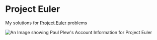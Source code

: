 # Project Euler 

My solutions for [Project Euler](https://projecteuler.net/) problems  
  
![An Image showing Paul Plew's Account Information for Project Euler](https://projecteuler.net/profile/paulplew.png)
